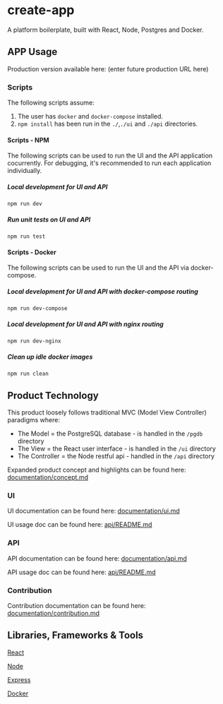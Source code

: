 # create-app

A platform boilerplate, built with React, Node, Postgres and Docker.

## APP Usage

Production version available here: (enter future production URL here)

### Scripts

The following scripts assume:

1) The user has `docker` and `docker-compose` installed.
2) `npm install` has been run in the `./`,`./ui` and `./api` directories.

#### Scripts - NPM

The following scripts can be used to run the UI and the API application cocurrently. For debugging, it's recommended to run each application individually.

##### Local development for UI and API

`npm run dev`

##### Run unit tests on UI and API

`npm run test`

#### Scripts - Docker

The following scripts can be used to run the UI and the API via docker-compose.

##### Local development for UI and API with docker-compose routing

`npm run dev-compose`

##### Local development for UI and API with nginx routing

`npm run dev-nginx`

##### Clean up idle docker images

`npm run clean`

## Product Technology

This product loosely follows traditional MVC (Model View Controller) paradigms where:
   - The Model = the PostgreSQL database - is handled in the `/pgdb` directory
   - The View = the React user interface - is handled in the `/ui` directory
   - The Controller = the Node restful api  - handled in the `/api` directory

Expanded product concept and highlights can be found here: [documentation/concept.md](https://github.com/escobard/create-app/blob/master/documentation/concept.md)

### UI

UI documentation can be found here: [documentation/ui.md](https://github.com/escobard/create-app/blob/master/documentation/ui.md)

UI usage doc can be found here: [api/README.md](https://github.com/escobard/create-app/blob/master/ui/README.md)

### API 

API documentation can be found here: [documentation/api.md](https://github.com/escobard/create-app/blob/master/documentation/api.md)

API usage doc can be found here: [api/README.md](https://github.com/escobard/create-app/blob/master/api/README.md)

### Contribution

Contribution documentation can be found here: [documentation/contribution.md](https://github.com/escobard/create-app/blob/master/documentation/contribution.md)

## Libraries, Frameworks & Tools

[React](https://reactjs.org/)

[Node](https://nodejs.org/en/)

[Express](https://expressjs.com/)

[Docker](https://www.docker.com/)

